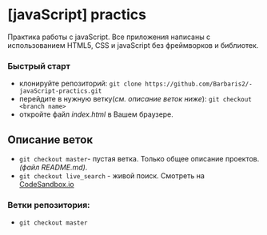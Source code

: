 # [javaScript] practics

Практика работы с javaScript. Все приложения написаны с использованием HTML5, CSS и javaScript без фреймворков и библиотек.

### Быстрый старт

- клонируйте репозиторий: `git clone https://github.com/Barbaris2/-javaScript-practics.git`
- перейдите в нужную ветку(_см. описание веток ниже_): `git checkout <branch name>`
- откройте файл _index.html_ в Вашем браузере.

## Описание веток

- `git checkout master`- пустая ветка. Только общее описание проектов. _(файл README.md)_.
- `git checkout live_search` - живой поиск. Смотреть на [CodeSandbox.io](https://nuogl.csb.app/)

### Ветки репозитория:

- `git checkout master`
